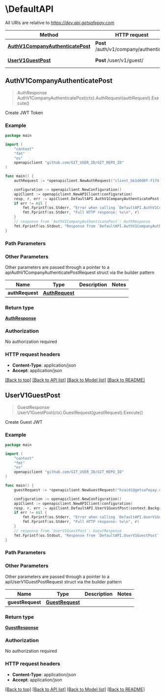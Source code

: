 # \DefaultAPI

All URIs are relative to *https://dev.api.getsafepay.com*

Method | HTTP request | Description
------------- | ------------- | -------------
[**AuthV1CompanyAuthenticatePost**](DefaultAPI.md#AuthV1CompanyAuthenticatePost) | **Post** /auth/v1/company/authenticate | Create JWT Token
[**UserV1GuestPost**](DefaultAPI.md#UserV1GuestPost) | **Post** /user/v1/guest/ | Create Guest JWT



## AuthV1CompanyAuthenticatePost

> AuthResponse AuthV1CompanyAuthenticatePost(ctx).AuthRequest(authRequest).Execute()

Create JWT Token



### Example

```go
package main

import (
	"context"
	"fmt"
	"os"
	openapiclient "github.com/GIT_USER_ID/GIT_REPO_ID"
)

func main() {
	authRequest := *openapiclient.NewAuthRequest("client_bb1d600f-f174-49dc-a34f-a79c77e237c8", "zparekh@getsafepay.com", "azazazazaz") // AuthRequest | 

	configuration := openapiclient.NewConfiguration()
	apiClient := openapiclient.NewAPIClient(configuration)
	resp, r, err := apiClient.DefaultAPI.AuthV1CompanyAuthenticatePost(context.Background()).AuthRequest(authRequest).Execute()
	if err != nil {
		fmt.Fprintf(os.Stderr, "Error when calling `DefaultAPI.AuthV1CompanyAuthenticatePost``: %v\n", err)
		fmt.Fprintf(os.Stderr, "Full HTTP response: %v\n", r)
	}
	// response from `AuthV1CompanyAuthenticatePost`: AuthResponse
	fmt.Fprintf(os.Stdout, "Response from `DefaultAPI.AuthV1CompanyAuthenticatePost`: %v\n", resp)
}
```

### Path Parameters



### Other Parameters

Other parameters are passed through a pointer to a apiAuthV1CompanyAuthenticatePostRequest struct via the builder pattern


Name | Type | Description  | Notes
------------- | ------------- | ------------- | -------------
 **authRequest** | [**AuthRequest**](AuthRequest.md) |  | 

### Return type

[**AuthResponse**](AuthResponse.md)

### Authorization

No authorization required

### HTTP request headers

- **Content-Type**: application/json
- **Accept**: application/json

[[Back to top]](#) [[Back to API list]](../README.md#documentation-for-api-endpoints)
[[Back to Model list]](../README.md#documentation-for-models)
[[Back to README]](../README.md)


## UserV1GuestPost

> GuestResponse UserV1GuestPost(ctx).GuestRequest(guestRequest).Execute()

Create Guest JWT



### Example

```go
package main

import (
	"context"
	"fmt"
	"os"
	openapiclient "github.com/GIT_USER_ID/GIT_REPO_ID"
)

func main() {
	guestRequest := *openapiclient.NewGuestRequest("hzaidi@getsafepay.com", "+923001234567", "PK") // GuestRequest | 

	configuration := openapiclient.NewConfiguration()
	apiClient := openapiclient.NewAPIClient(configuration)
	resp, r, err := apiClient.DefaultAPI.UserV1GuestPost(context.Background()).GuestRequest(guestRequest).Execute()
	if err != nil {
		fmt.Fprintf(os.Stderr, "Error when calling `DefaultAPI.UserV1GuestPost``: %v\n", err)
		fmt.Fprintf(os.Stderr, "Full HTTP response: %v\n", r)
	}
	// response from `UserV1GuestPost`: GuestResponse
	fmt.Fprintf(os.Stdout, "Response from `DefaultAPI.UserV1GuestPost`: %v\n", resp)
}
```

### Path Parameters



### Other Parameters

Other parameters are passed through a pointer to a apiUserV1GuestPostRequest struct via the builder pattern


Name | Type | Description  | Notes
------------- | ------------- | ------------- | -------------
 **guestRequest** | [**GuestRequest**](GuestRequest.md) |  | 

### Return type

[**GuestResponse**](GuestResponse.md)

### Authorization

No authorization required

### HTTP request headers

- **Content-Type**: application/json
- **Accept**: application/json

[[Back to top]](#) [[Back to API list]](../README.md#documentation-for-api-endpoints)
[[Back to Model list]](../README.md#documentation-for-models)
[[Back to README]](../README.md)

